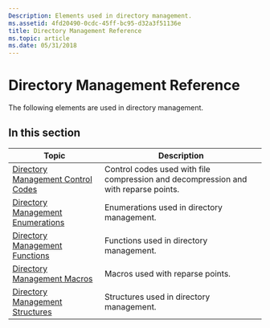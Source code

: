 ```yaml
---
Description: Elements used in directory management.
ms.assetid: 4fd20490-0cdc-45ff-bc95-d32a3f51136e
title: Directory Management Reference
ms.topic: article
ms.date: 05/31/2018
---
```


# Directory Management Reference

The following elements are used in directory management.

## In this section



| Topic                                                                                   | Description                                                                                    |
|-----------------------------------------------------------------------------------------|------------------------------------------------------------------------------------------------|
| [Directory Management Control Codes](directory-management-control-codes.md)<br/> | Control codes used with file compression and decompression and with reparse points.<br/> |
| [Directory Management Enumerations](directory-management-enumerations.md)<br/>   | Enumerations used in directory management.<br/>                                          |
| [Directory Management Functions](directory-management-functions.md)<br/>         | Functions used in directory management.<br/>                                             |
| [Directory Management Macros](directory-management-macros.md)<br/>               | Macros used with reparse points.<br/>                                                    |
| [Directory Management Structures](directory-management-structures.md)<br/>       | Structures used in directory management.<br/>                                            |



 

 

 




